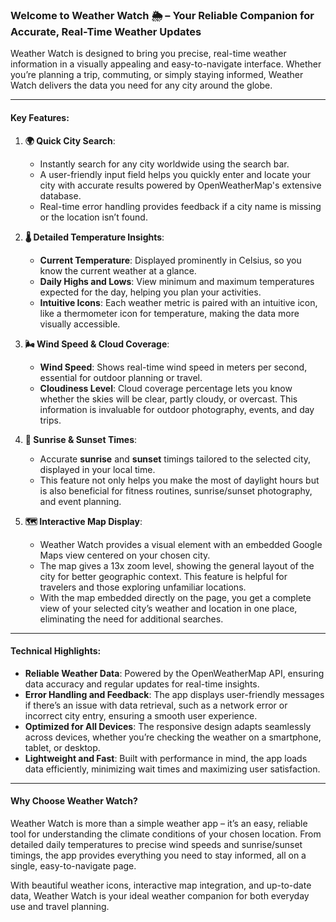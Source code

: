 



### Welcome to Weather Watch 🌦️ – Your Reliable Companion for Accurate, Real-Time Weather Updates

Weather Watch is designed to bring you precise, real-time weather information in a visually appealing and easy-to-navigate interface. Whether you’re planning a trip, commuting, or simply staying informed, Weather Watch delivers the data you need for any city around the globe.

---

#### Key Features:

1. **🌍 Quick City Search**:
   - Instantly search for any city worldwide using the search bar.
   - A user-friendly input field helps you quickly enter and locate your city with accurate results powered by OpenWeatherMap's extensive database.
   - Real-time error handling provides feedback if a city name is missing or the location isn’t found.

2. **🌡️ Detailed Temperature Insights**:
   - **Current Temperature**: Displayed prominently in Celsius, so you know the current weather at a glance.
   - **Daily Highs and Lows**: View minimum and maximum temperatures expected for the day, helping you plan your activities.
   - **Intuitive Icons**: Each weather metric is paired with an intuitive icon, like a thermometer icon for temperature, making the data more visually accessible.

3. **🌬️ Wind Speed & Cloud Coverage**:
   - **Wind Speed**: Shows real-time wind speed in meters per second, essential for outdoor planning or travel.
   - **Cloudiness Level**: Cloud coverage percentage lets you know whether the skies will be clear, partly cloudy, or overcast. This information is invaluable for outdoor photography, events, and day trips.

4. **🌅 Sunrise & Sunset Times**:
   - Accurate **sunrise** and **sunset** timings tailored to the selected city, displayed in your local time.
   - This feature not only helps you make the most of daylight hours but is also beneficial for fitness routines, sunrise/sunset photography, and event planning.

5. **🗺️ Interactive Map Display**:
   - Weather Watch provides a visual element with an embedded Google Maps view centered on your chosen city.
   - The map gives a 13x zoom level, showing the general layout of the city for better geographic context. This feature is helpful for travelers and those exploring unfamiliar locations.
   - With the map embedded directly on the page, you get a complete view of your selected city’s weather and location in one place, eliminating the need for additional searches.

---

#### Technical Highlights:

- **Reliable Weather Data**: Powered by the OpenWeatherMap API, ensuring data accuracy and regular updates for real-time insights.
- **Error Handling and Feedback**: The app displays user-friendly messages if there’s an issue with data retrieval, such as a network error or incorrect city entry, ensuring a smooth user experience.
- **Optimized for All Devices**: The responsive design adapts seamlessly across devices, whether you’re checking the weather on a smartphone, tablet, or desktop.
- **Lightweight and Fast**: Built with performance in mind, the app loads data efficiently, minimizing wait times and maximizing user satisfaction.

---

#### Why Choose Weather Watch?

Weather Watch is more than a simple weather app – it’s an easy, reliable tool for understanding the climate conditions of your chosen location. From detailed daily temperatures to precise wind speeds and sunrise/sunset timings, the app provides everything you need to stay informed, all on a single, easy-to-navigate page. 

With beautiful weather icons, interactive map integration, and up-to-date data, Weather Watch is your ideal weather companion for both everyday use and travel planning.
